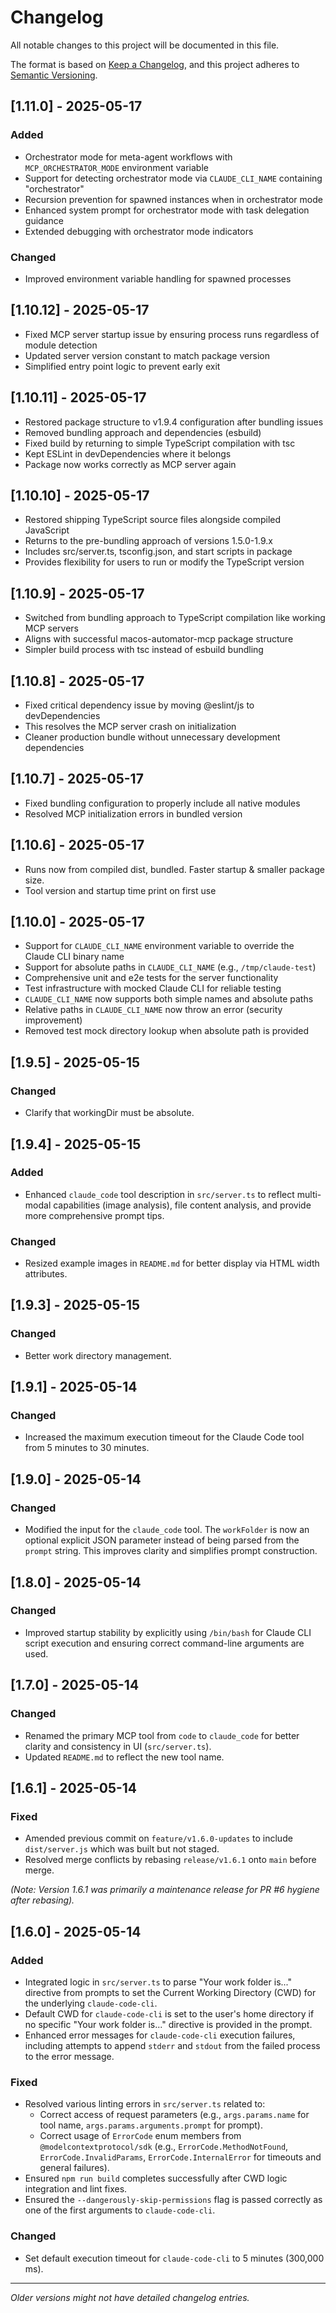 # Changelog

All notable changes to this project will be documented in this file.

The format is based on [Keep a Changelog](https://keepachangelog.com/en/1.0.0/),
and this project adheres to [Semantic Versioning](https://semver.org/spec/v2.0.0.html).

## [1.11.0] - 2025-05-17

### Added
- Orchestrator mode for meta-agent workflows with `MCP_ORCHESTRATOR_MODE` environment variable
- Support for detecting orchestrator mode via `CLAUDE_CLI_NAME` containing "orchestrator"
- Recursion prevention for spawned instances when in orchestrator mode
- Enhanced system prompt for orchestrator mode with task delegation guidance
- Extended debugging with orchestrator mode indicators

### Changed
- Improved environment variable handling for spawned processes

## [1.10.12] - 2025-05-17

- Fixed MCP server startup issue by ensuring process runs regardless of module detection
- Updated server version constant to match package version
- Simplified entry point logic to prevent early exit

## [1.10.11] - 2025-05-17

- Restored package structure to v1.9.4 configuration after bundling issues
- Removed bundling approach and dependencies (esbuild)
- Fixed build by returning to simple TypeScript compilation with tsc
- Kept ESLint in devDependencies where it belongs
- Package now works correctly as MCP server again

## [1.10.10] - 2025-05-17

- Restored shipping TypeScript source files alongside compiled JavaScript
- Returns to the pre-bundling approach of versions 1.5.0-1.9.x
- Includes src/server.ts, tsconfig.json, and start scripts in package
- Provides flexibility for users to run or modify the TypeScript version

## [1.10.9] - 2025-05-17

- Switched from bundling approach to TypeScript compilation like working MCP servers
- Aligns with successful macos-automator-mcp package structure
- Simpler build process with tsc instead of esbuild bundling

## [1.10.8] - 2025-05-17

- Fixed critical dependency issue by moving @eslint/js to devDependencies
- This resolves the MCP server crash on initialization
- Cleaner production bundle without unnecessary development dependencies

## [1.10.7] - 2025-05-17

- Fixed bundling configuration to properly include all native modules
- Resolved MCP initialization errors in bundled version

## [1.10.6] - 2025-05-17

- Runs now from compiled dist, bundled. Faster startup & smaller package size.
- Tool version and startup time print on first use

## [1.10.0] - 2025-05-17

- Support for `CLAUDE_CLI_NAME` environment variable to override the Claude CLI binary name
- Support for absolute paths in `CLAUDE_CLI_NAME` (e.g., `/tmp/claude-test`)
- Comprehensive unit and e2e tests for the server functionality
- Test infrastructure with mocked Claude CLI for reliable testing
- `CLAUDE_CLI_NAME` now supports both simple names and absolute paths
- Relative paths in `CLAUDE_CLI_NAME` now throw an error (security improvement)
- Removed test mock directory lookup when absolute path is provided

## [1.9.5] - 2025-05-15

### Changed  
- Clarify that workingDir must be absolute.

## [1.9.4] - 2025-05-15

### Added
- Enhanced `claude_code` tool description in `src/server.ts` to reflect multi-modal capabilities (image analysis), file content analysis, and provide more comprehensive prompt tips.

### Changed
- Resized example images in `README.md` for better display via HTML width attributes.

## [1.9.3] - 2025-05-15

### Changed
- Better work directory management.

## [1.9.1] - 2025-05-14

### Changed
- Increased the maximum execution timeout for the Claude Code tool from 5 minutes to 30 minutes.

## [1.9.0] - 2025-05-14

### Changed
- Modified the input for the `claude_code` tool. The `workFolder` is now an optional explicit JSON parameter instead of being parsed from the `prompt` string. This improves clarity and simplifies prompt construction.

## [1.8.0] - 2025-05-14

### Changed
- Improved startup stability by explicitly using `/bin/bash` for Claude CLI script execution and ensuring correct command-line arguments are used.

## [1.7.0] - 2025-05-14

### Changed
- Renamed the primary MCP tool from `code` to `claude_code` for better clarity and consistency in UI (`src/server.ts`).
- Updated `README.md` to reflect the new tool name.

## [1.6.1] - 2025-05-14

### Fixed
- Amended previous commit on `feature/v1.6.0-updates` to include `dist/server.js` which was built but not staged.
- Resolved merge conflicts by rebasing `release/v1.6.1` onto `main` before merge.

*(Note: Version 1.6.1 was primarily a maintenance release for PR #6 hygiene after rebasing).*

## [1.6.0] - 2025-05-14

### Added
- Integrated logic in `src/server.ts` to parse "Your work folder is..." directive from prompts to set the Current Working Directory (CWD) for the underlying `claude-code-cli`.
- Default CWD for `claude-code-cli` is set to the user's home directory if no specific "Your work folder is..." directive is provided in the prompt.
- Enhanced error messages for `claude-code-cli` execution failures, including attempts to append `stderr` and `stdout` from the failed process to the error message.

### Fixed
- Resolved various linting errors in `src/server.ts` related to:
    - Correct access of request parameters (e.g., `args.params.name` for tool name, `args.params.arguments.prompt` for prompt).
    - Correct usage of `ErrorCode` enum members from `@modelcontextprotocol/sdk` (e.g., `ErrorCode.MethodNotFound`, `ErrorCode.InvalidParams`, `ErrorCode.InternalError` for timeouts and general failures).
- Ensured `npm run build` completes successfully after CWD logic integration and lint fixes.
- Ensured the `--dangerously-skip-permissions` flag is passed correctly as one of the first arguments to `claude-code-cli`.

### Changed
- Set default execution timeout for `claude-code-cli` to 5 minutes (300,000 ms).

---
*Older versions might not have detailed changelog entries.*